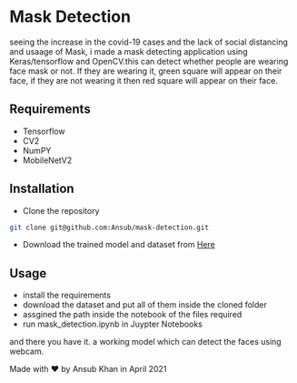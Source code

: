 # Mask Detection 
seeing the increase in the covid-19 cases and the lack of social distancing and usaage of Mask, i made a mask detecting application using Keras/tensorflow and OpenCV.this can detect whether people are wearing face mask or not. If they are wearing it, green square will appear on their face, if they are not wearing it then red square will appear on their face.

## Requirements
- Tensorflow
- CV2
- NumPY
- MobileNetV2

## Installation
- Clone the repository
 ```bash
 git clone git@github.com:Ansub/mask-detection.git
```
- Download the trained model and dataset from <a href="http://bit.ly/ansub-mask-detection"> Here <a>

## Usage
- install the requirements
- download the dataset and put all of them inside the cloned folder
- assgined the path inside the  notebook of the files required 
- run mask_detection.ipynb in Juypter Notebooks

and there you have it. a working model  which can detect the faces using webcam.


Made with ❤ by Ansub Khan in April 2021
